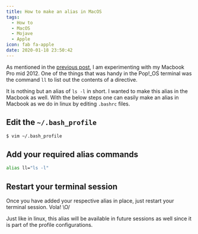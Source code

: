 ```yaml
---
title: How to make an alias in MacOS
tags:
  - How to
  - MacOS
  - Mojave
  - Apple
icon: fab fa-apple
date: 2020-01-18 23:50:42
---
```



As mentioned in the [previous post][1], I am experimenting with my Macbook Pro mid 2012. One of the things that was handy in the Pop!_OS terminal was the command `ll` to list out the contents of a directive.

It is nothing but an alias of `ls -l` in short. I wanted to make this alias in the Macbook as well. With the below steps one can easily make an alias in Macbook as we do in linux by editing `.bashrc` files.

## Edit the `~/.bash_profile`

```sh
$ vim ~/.bash_profile
```

## Add your required alias commands

```sh
alias ll="ls -l"
```

## Restart your terminal session

Once you have added your respective alias in place, just restart your terminal session. Vola! \O/

Just like in linux, this alias will be available in future sessions as well since it is part of the profile configurations.

[1]: /2020/01/18/Macbook-Pro-mid-2012-usuage-notes/